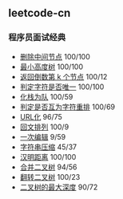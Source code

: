 ## leetcode-cn

### 程序员面试经典
* [删除中间节点](./删除中间节点.go)  100/100
* [最小高度树](./最小高度树.go) 100/100
* [返回倒数第 k 个节点](./返回倒数第%20k%20个节点.go) 100/12
* [判定字符是否唯一](./判定字符是否唯一.go) 100/100
* [化栈为队](./化栈为队.go) 100/59
* [判定是否互为字符重排](./判定是否互为字符重排.go) 100/69
* [URL化](./URL化.go) 96/75
* [回文排列](./回文排列.go) 100/9
* [一次编辑](./一次编辑.go) 9/59
* [字符串压缩](./字符串压缩.go) 45/37
* [汉明距离](./汉明距离.go) 100/100
* [合并二叉树](./合并二叉树.go) 94/56
* [翻转二叉树](./翻转二叉树.go) 100/23
* [二叉树的最大深度](./二叉树的最大深度.go) 90/72